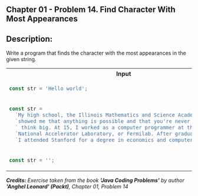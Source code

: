 ## Chapter 01 - Problem 14. Find Character With Most Appearances

## Description:

Write a program that finds the character with the most appearances in the given string.

<table>
  <tr>
    <th> Input </th> <th> Result </th>
  </tr>
  <tr>
    <td>

```javascript
const str = 'Hello world';
```

  </td>
<td>

```javascript
{character: 'l', ocurrences: 3}
```

  </td>
  </tr>

<!-- -->
<tr>
<td>

```javascript
const str =
  `My high school, the Illinois Mathematics and Science Academy, ` +
  `showed me that anything is possible and that you're never too young to` +
  ` think big. At 15, I worked as a computer programmer at the Fermi ` +
  `National Accelerator Laboratory, or Fermilab. After graduating, ` +
  `I attended Stanford for a degree in economics and computer science.`;
```

</td>
<td>

```javascript
{character: 'e', ocurrences: 29}
```

</td>
</tr>
<!-- -->
<tr>
<td>

```javascript
const str = '';
```

</td>
<td>

```javascript
{character: '', ocurrences: 0}
```

</td>
</tr>
</table>

_<strong>Credits:</strong> Exercise taken from the book <strong>'Java Coding Problems'</strong> by author <strong>'Anghel Leonard' (Packt)</strong>, Chapter 01, Problem 14_
